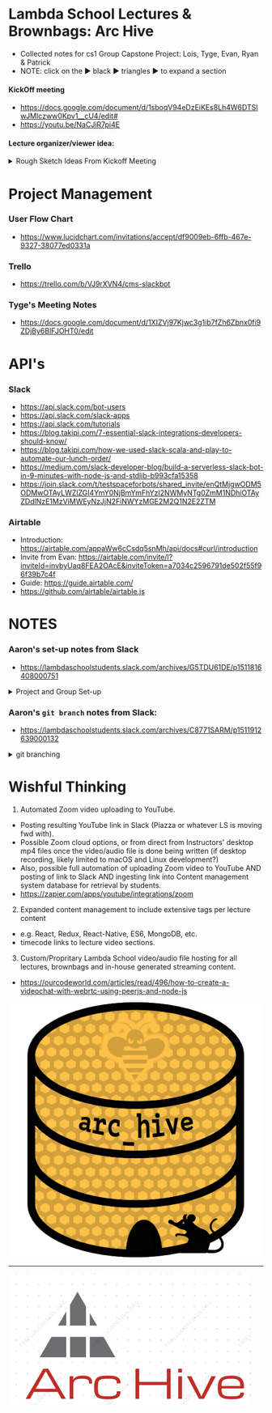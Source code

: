 # Lambda School Lectures & Brownbags: Arc Hive
- Collected notes for cs1 Group Capstone Project: Lois, Tyge, Evan, Ryan & Patrick
- NOTE: click on the ▶︎ black ▶︎ triangles ▶︎ to expand a section

#### KickOff meeting
- https://docs.google.com/document/d/1sboqV94eDzEiKEs8Lh4W6DTSlwJMIczww0Kpv1__cU4/edit#
- https://youtu.be/NaCJiR7pi4E

#### Lecture organizer/viewer idea:

<details><summary>Rough Sketch Ideas From Kickoff Meeting</summary><p>

- House/organize daily schedule/videos (replace spreadsheets, Piazza)
- Can sort lectures by topics, upvote, basically similar functionality to Piazza but more friendly (and more video-focused)
- Slackbot to expose/share, make it more efficient to find recent videos
  - Use Slackbot to send videos to the app?
  - Automate other tasks w/Slack
  - Still probably have separate webapp, but heavy Slack integration possibly
- Feature: reminder to upload video, *maybe* even upload automatically (could be extended to another project idea itself)
- Challenge: app would have to accommodate delay in video upload/processing
- Challenge: permissions, auth, acl, etc.

</p></details>


# Project Management
### User Flow Chart
- https://www.lucidchart.com/invitations/accept/df9009eb-6ffb-467e-9327-38077ed0331a

### Trello
- https://trello.com/b/VJ9rXVN4/cms-slackbot

### Tyge's Meeting Notes
- https://docs.google.com/document/d/1XIZVj97Kjwc3g1ib7fZh6Zbnx0fi9ZDjBy6BlFJOHT0/edit


# API's
### Slack
- https://api.slack.com/bot-users
- https://api.slack.com/slack-apps
- https://api.slack.com/tutorials
- https://blog.takipi.com/7-essential-slack-integrations-developers-should-know/
- https://blog.takipi.com/how-we-used-slack-scala-and-play-to-automate-our-lunch-order/
- https://medium.com/slack-developer-blog/build-a-serverless-slack-bot-in-9-minutes-with-node-js-and-stdlib-b993cfa15358
- https://join.slack.com/t/testspaceforbots/shared_invite/enQtMjgwODM5ODMwOTAyLWZlZGI4YmY0NjBmYmFhYzI2NWMyNTg0ZmM1NDhiOTAyZDdlNzE1MzViMWEyNzJjN2FiNWYzMGE2M2Q1N2E2ZTM

### Airtable
- Introduction: https://airtable.com/appaWw6cCsdq5snMh/api/docs#curl/introduction
- Invite from Evan: https://airtable.com/invite/l?inviteId=invbyUaq8FEA2OAcE&inviteToken=a7034c2596791de502f55f96f39b7c4f
- Guide: https://guide.airtable.com/
- https://github.com/airtable/airtable.js

# NOTES
### Aaron's set-up notes from Slack
- https://lambdaschoolstudents.slack.com/archives/G5TDU61DE/p1511816408000751
<details><summary>Project and Group Set-up</summary><p>

> Please chat amongst your group, form a private slack channel (wacky team names encouraged), and invite your lecturer. Once that's all set, you'll work with them to continue getting repos/boilerplate set up.

> Immediate goals: grouped with Slack channel and GitHub org, basic boilerplate repo (with initial tech decisions) created. Tomorrow you'll start getting Agile, set up Trello, do issue estimation/prioritization/assignment. From Wednesday on - code!

> We want groups to work independently, so you get a feel for the "real world" of software engineering - we will of course be available, and if you're blocked don't hesitate to reach out, but don't feel like you need our sign off for everything either. See us as stakeholders who want to see your project delivered (and help you make high level decisions), but not fulltime micromanagers who need to know every detail along the way.

> Your group should self-organize and coordinate a schedule that works for you, and invite us (the lecturers) to your meetings - we won't attend every one, but should make it to Monday (sprint planning) and Friday (demo/review). Tues-Thurs you should have standups in the morning, which lecturers may or may not attend as time allows. We'll go over more details about this process tomorrow.

> Also, as we get going with a full git workflow (branching, merging pull requests) we want to encourage you to involve TAs as code reviewers. They probably know more about React Native and such than I do at least, and can help you make good decisions as you work day to day. Again, more details tomorrow, but wanted to give you all a high level picture now so you know what to expect.

> If you have any concerns about any of the above - group assignments, schedule, process, etc. - please DM me as soon as possible.

> One other good initial task (once you have a slack channel) - copy the section of the kickoff doc corresponding to your project, make a new doc, and elaborate on it together. Keep brainstorming, but also start taking a more critical/realistic eye to narrow scope and really define what it is you want to achieve over the next ~4-6 weeks.

</p></details>

### Aaron's `git branch` notes from Slack:
- https://lambdaschoolstudents.slack.com/archives/C8771SARM/p1511912639000132

<details><summary>git branching</summary><p>

> I'll give a few-sentence version of my git branching approach - caveat is that their are a ton of these, none is definitively right or wrong, use whatever is right for your team/context and that you all agree on. Same for most process stuff, as you've learned.

> Basically, master branch is the main branch - code is delivered by merging into master.

> But you shouldn't directly commit to master - the exception would be "emergency" bugfix commits that need to be deployed right away (since master is the code you deploy).

> Forks is a GitHub thing and not a git thing - lets you make your own complete copy of a repo. A branch on the other hand is just like another path in the repo - git repos can be envisioned as trees, actually, if you want to flash back to data structures.

> So a branch really is a branch in that sense, while a fork is your own custom tree.

> For the purposes of this project I'd encourage your work to be in branches in the org repo, not forks of the repo - that's how most real work happens, since the company e.g. pays for a GitHub org that can have private repos.

> Anyway, aside from emergency commits you should work in a branch, and in general you should have one branch for each feature/issue/card you're working on. You should also only be working on a few things at a time, so there shouldn't be *that* many active branches.

> The team should agree on a branch naming convention - one that I'm partial to is: `type/user_short_description`

> Type is usually one of feature or bugfix, or maybe documentation. User is your GitHub username. Short description is a *short* (1-3 words) summary of what it is.

> And you're cloning the actual org repo. (edited)

> So an example branch name may be `feature/soycode_add_widgets`

> Yeah it'll make sense pretty quickly - also I do all git interaction command line, so I'll be giving those commands here, but specific IDE integration may vary.

> The basic workflow though is:

1. Clone the org repo
2. `git checkout -b type/user_short_description` to make the branch (this also switches you to it)
3. Work as normally - edit files, make commits.
4. `git push` should work as normal, on your first push you may have to set the upstream e.g. `git push --set-upstream origin type/user_short_description`

> That's what you do to get the code and add your own branch with your commits, and then push it back to GitHub. To actually merge your branch into master when it's done, you can make a pull request on GitHub similar to across forked repos.

> The pull request shows the diff and lets people review the code, leave comments, etc. - this is also important, and we'll talk more about it in coming weeks. For now all you need to know is keep an eye out for pull requests, and ask TAs to help code review.

> I can demo this later too if that would help.

> Does all this make sense so far? Emoticon or questions or such welcome.

> Also `git checkout branchname` is how you just switch between existing branches without making new ones - the `-b` flag is the special case of making it for the first time.

> You can check out branches from other people too, that way you can run their code locally to review it.

</p></details>

# Wishful Thinking
1. Automated Zoom video uploading to YouTube.
  - Posting resulting YouTube link in Slack (Piazza or whatever LS is moving fwd with).
  - Possible Zoom cloud options, or from direct from Instructors' desktop mp4 files once the video/audio file is done being written (if desktop recording, likely limited to macOS and Linux development?)
  - Also, possible full automation of uploading Zoom video to YouTube AND posting of link to Slack AND ingesting link into Content management system database for retrieval by students.
  - https://zapier.com/apps/youtube/integrations/zoom
2. Expanded content management to include extensive tags per lecture content
  - e.g. React, Redux, React-Native, ES6, MongoDB, etc.
  - timecode links to lecture video sections.
3. Custom/Propritary Lambda School video/audio file hosting for all lectures, brownbags and in-house generated streaming content.
  - https://ourcodeworld.com/articles/read/496/how-to-create-a-videochat-with-webrtc-using-peerjs-and-node-js

![Logo](art/arc_hive1.jpg)
***
![Logo](art/arc_hive2.png)
